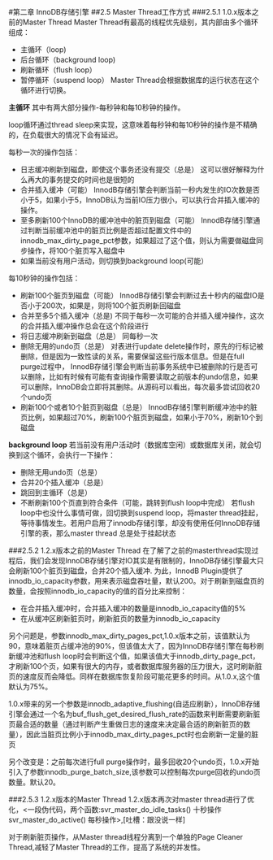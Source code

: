 #第二章 InnoDB存储引擎
##2.5 Master Thread工作方式
###2.5.1 1.0.x版本之前的Master Thread
Master Thread有最高的线程优先级别，其内部由多个循环组成：
* 主循环（loop)
* 后台循环（background loop)
* 刷新循环（flush loop）
* 暂停循环（suspend loop）
Master Thread会根据数据库的运行状态在这个循环进行切换。

**主循环**
其中有两大部分操作-每秒钟和每10秒钟的操作。

loop循环通过thread sleep来实现，这意味着每秒钟和每10秒钟的操作是不精确的，在负载很大的情况下会有延迟。

每秒一次的操作包括：
+ 日志缓冲刷新到磁盘，即使这个事务还没有提交（总是）
	这可以很好解释为什么再大的事务提交的时间也是很短的
+ 合并插入缓冲（可能）
	InnodB存储引擎会判断当前一秒内发生的IO次数是否小于5，如果小于5，InnoDB认为当前IO压力很小，可以执行合并插入缓冲的操作。
+ 至多刷新100个InnoDB的缓冲池中的脏页到磁盘（可能）
	 InnodB存储引擎通过判断当前缓冲池中的脏页比例是否超过配置文件中的innodb_max_dirty_page_pct参数，如果超过了这个值，则认为需要做磁盘同步操作，将100个脏页写入磁盘中
+ 如果当前没有用户活动，则切换到background loop(可能）

每10秒钟的操作包括：
+ 刷新100个脏页到磁盘（可能）
	 InnodB存储引擎会判断过去十秒内的磁盘IO是否小于200次，如果是，则将100个脏页刷新回磁盘
+ 合并至多5个插入缓冲（总是)
	不同于每秒一次可能的合并插入缓冲操作，这次的合并插入缓冲操作总会在这个阶段进行
+ 将日志缓冲刷新到磁盘（总是）
	同每秒一次
+ 删除无用的undo页（总是）
	对表进行update delete操作时，原先的行标记被删除，但是因为一致性读的关系，需要保留这些行版本信息。但是在full purge过程中， InnodB存储引擎会判断当前事务系统中已被删除的行是否可以删除，比如有时候有可能有查询操作需要读取之前版本的undo信息，如果可以删除，InnoDB会立即将其删除。从源码可以看出，每次最多尝试回收20个undo页
+ 刷新100个或者10个脏页到磁盘（总是）
	 InnodB存储引擎判断缓冲池中的脏页比例，如果超过70%，刷新100个脏页到磁盘，如果小于70%，刷新10个到磁盘

**background loop**
若当前没有用户活动时（数据库空闲）或数据库关闭，就会切换到这个循环，会执行一下操作：
* 删除无用undo页（总是）
* 合并20个插入缓冲（总是）
* 跳回到主循环（总是）
* 不断刷新100个页直到符合条件（可能，跳转到flush loop中完成）
若flush loop中也没什么事情可做，回切换到suspend loop，将master thread挂起，等待事情发生。若用户启用了innodb存储引擎，却没有使用任何InnoDB存储引擎的表，那么master thread 总是处于挂起状态

###2.5.2 1.2.x版本之前的Master Thread
在了解了之前的masterthread实现过程后，我们会发现InnoDB存储引擎对IO其实是有限制的，InnoDB存储引擎最大只会刷新100个脏页到磁盘，合并20个插入缓冲.
为此，InnodB Plugin提供了innodb_io_capacity参数，用来表示磁盘吞吐量，默认200。对于刷新到磁盘页的数量，会按照innodb_io_capacity的值的百分比来控制：
+ 在合并插入缓冲时，合并插入缓冲的数量是innodb_io_capacity值的5%
+ 在从缓冲区刷新脏页时，刷新脏页的数量为innodb_io_capacity

另个问题是，参数innodb_max_dirty_pages_pct,1.0.x版本之前，该值默认为90，意味着脏页占缓冲池的90%，但该值太大了，因为InnoDB存储引擎在每秒刷新缓冲池和flush loop时会判断这个值，如果该值大于innodb_dirty_page_pct，才刷新100个页，如果有很大的内存，或者数据库服务器的压力很大，这时刷新脏页的速度反而会降低。同样在数据库恢复阶段可能花更多的时间。从1.0.x,这个值默认为75%。

1.0.x带来的另一个参数是innodb_adaptive_flushing(自适应刷新），InnoDB存储引擎会通过一个名为buf_flush_get_desired_flush_rate的函数来判断需要刷新脏页最合适的数量（通过判断产生重做日志的速度来决定最合适的刷新脏页的数量），因此当脏页比例小于innodb_max_dirty_pages_pct时也会刷新一定量的脏页

另个改变是：之前每次进行full purge操作时，最多回收20个undo页，1.0.x开始引入了参数innodb_purge_batch_size,该参数可以控制每次purge回收的undo页数量。默认20。

###2.5.3 1.2.x版本的Master Thread
1.2.x版本再次对master thread进行了优化，<一段伪代码，两个函数:svr_master_do_idle_tasks() 十秒操作 svr_master_do_active() 每秒操作>,[吐槽：跟没说一样]

对于刷新脏页操作，从Master thread线程分离到一个单独的Page Cleaner Thread,减轻了Master Thread的工作，提高了系统的并发性。


